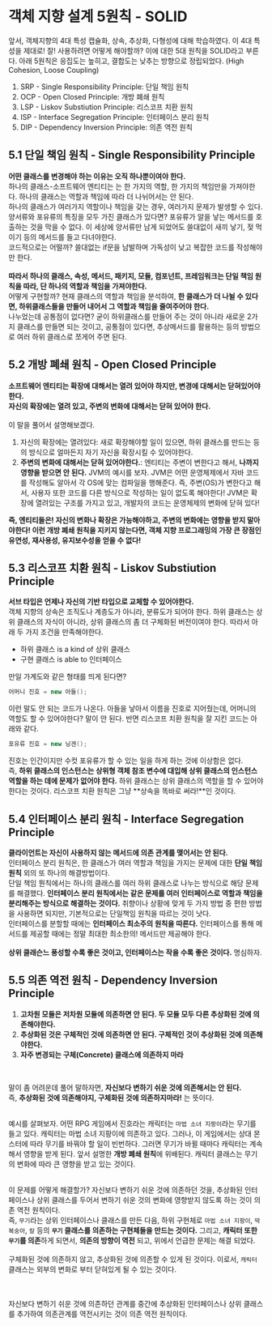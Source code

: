 # 객체 지향 설계 5원칙 - SOLID
앞서, 객체지향의 4대 특성 캡슐화, 상속, 추상화, 다형성에 대해 학습하였다. 이 4대 특성을 제대로! 잘! 사용하려면 어떻게 해야할까? 이에 대한 5대 원칙을 SOLID라고 부른다. 아래 5원칙은 응집도는 높히고, 결합도는 낮추는 방향으로 정립되었다. (High Cohesion, Loose Coupling)
1. SRP - Single Responsibility Principle: 단일 책임 원칙
2. OCP - Open Closed Principle: 개방 폐쇄 원칙
3. LSP - Liskov Substiution Principle: 리스코프 치환 원칙
4. ISP - Interface Segregation Principle: 인터페이스 분리 원칙
5. DIP - Dependency Inversion Principle: 의존 역전 원칙

## 5.1 단일 책임 원칙 - Single Responsibility Principle
**어떤 클래스를 변경해야 하는 이유는 오직 하나뿐이여야 한다.** <br> 하나의 클래스-소프트웨어 엔티티는 는 한 가지의 역할, 한 가지의 책임만을 가져야한다. 하나의 클래스는 역할과 책임에 따라 더 나뉘어서는 안 된다. <br> 하나의 클래스가 여러가지 역할이나 책임을 갖는 경우, 여러가지 문제가 발생할 수 있다. 양서류와 포유류의 특징을 모두 가진 클래스가 있다면? 포유류가 알을 낳는 메서드를 호출하는 것을 막을 수 없다. 이 세상에 양서류만 남게 되었어도 쓸대없이 새끼 낳기, 젖 먹이기 등의 메서드를 들고 다녀야한다. <br> 코드적으로는 어떨까? 쓸대없는 if문을 남발하며 가독성이 낮고 복잡한 코드를 작성해야만 한다. <br> <br> **따라서 하나의 클래스, 속성, 메서드, 패키지, 모듈, 컴포넌트, 프레임워크는 단일 책임 원칙을 따라, 단 하나의 역할과 책임을 가져야한다.** <br> 어떻게 구현할까? 현재 클래스의 역할과 책임을 분석하여, **한 클래스가 더 나뉠 수 있다면, 하위클래스들을 만들어 내어서 그 역할과 책임을 줄여주어야 한다.** <br> 나누었는데 공통점이 없다면? 굳이 하위클래스를 만들어 주는 것이 아니라 새로운 2가지 클래스를 만들면 되는 것이고, 공통점이 있다면, 추상메서드를 활용하는 등의 방법으로 여러 하위 클래스로 쪼게어 주면 된다.
## 5.2 개방 폐쇄 원칙 - Open Closed Principle
**소프트웨어 엔티티는 확장에 대해서는 열려 있어야 하지만, 변경에 대해서는 닫혀있어야 한다.** <br> **자신의 확장에는 열려 있고, 주변의 변화에 대해서는 닫혀 있어야 한다.** <br> <br> 
이 말을 풀어서 설명해보겠다. 
1. 자신의 확장에는 열려있다: 새로 확장해야할 일이 있으면, 하위 클래스를 만드는 등의 방식으로 얼마든지 자기 자신을 확장시킬 수 있어야한다.
2. **주변의 변화에 대해서는 닫혀 있어야한다.**: 엔티티는 주변이 변한다고 해서, **나까지 영향을 받으면 안 된다.** JVM의 예시를 보자. JVM은 어떤 운영체제에서 자바 코드를 작성해도 알아서 각 OS에 맞는 컴파일을 행해준다. 즉, 주변(OS)가 변한다고 해서, 사용자 또한 코드를 다른 방식으로 작성하는 일이 없도록 해야한다! JVM은 확장에 열려있는 구조를 가지고 있고, 개발자의 코드는 운영체제의 변화에 닫혀 있다! <br>
  
**즉, 엔티티들은! 자신의 변화나 확장은 가능해야하고, 주변의 변화에는 영향을 받지 말아야한다! 이런 개방 폐쇄 원칙을 지키지 않는다면, 객체 지향 프로그래밍의 가장 큰 장점인 유연성, 재사용성, 유지보수성을 얻을 수 없다!**
## 5.3 리스코프 치환 원칙 - Liskov Substiution Principle
**서브 타입은 언제나 자신의 기반 타입으로 교체할 수 있어야한다.** <br>  객체 지향의 상속은 조직도나 계층도가 아니라, 분류도가 되어야 한다. 하위 클래스는 상위 클래스의 자식이 아니라, 상위 클래스의 좀 더 구체화된 버전이여야 한다. 따라서 아래 두 가지 조건을 만족해야한다.
- 하위 클래스 is a kind of 상위 클래스
- 구현 클래스 is able to 인터페이스

만일 가계도와 같은 형태를 띄게 된다면?
```java
어머니 진호 = new 아들();
```
이런 말도 안 되는 코드가 나온다. 아들을 낳아서 이름을 진호로 지어줬는데, 어머니의 역할도 할 수 있어야한다? 말이 안 된다. 반면 리스코프 치환 원칙을 잘 지킨 코드는 아래와 같다.

```java
포유류 진호 = new 닝겐();
```
진호는 인간이지만 수컷 포유류가 할 수 있는 일을 하게 하는 것에 이상함은 없다. <br> 
즉, **하위 클래스의 인스턴스는 상위형 객체 참조 변수에 대입해 상위 클래스의 인스턴스 역할을 하는 데에 문제가 없어야 한다.** 하위 클래스는 상위 클래스의 역할을 할 수 있어야 한다는 것이다. 리스코프 치환 원칙은 그냥 **상속을 똑바로 써라!**인 것이다.

## 5.4 인터페이스 분리 원칙 - Interface Segregation Principle
**클라이언트는 자신이 사용하지 않는 메서드에 의존 관계를 맺어서는 안 된다.** <br> 인터페이스 분리 원칙은, 한 클래스가 여러 역할과 책임을 가지는 문제에 대한 **단일 책임 원칙** 외의 또 하나의 해결방법이다. <br> 단일 책임 뭔칙에서는 하나의 클래스를 여러 하위 클래스로 나누는 방식으로 해당 문제를 해결했다. **인터페이스 분리 원칙에서는 같은 문제를 여러 인터페이스로 역할과 책임을 분리해주는 방식으로 해결하는 것이다.** 취향이나 상황에 맞게 두 가지 방법 중 편한 방법을 사용하면 되지만, 기본적으로는 단일책임 원칙을 따르는 것이 낫다. <br> 인터페이스를 분할할 때에는 **인터페이스 최소주의 원칙을 따른다.** 인터페이스를 통해 메서드를 제공할 때에는 정말 최대한 최소한의! 메서드만 제공해야 한다. <br> <br> **상위 클래슨느 풍성할 수록 좋은 것이고, 인터페이스는 작을 수록 좋은 것이다.** 명심하자. 

## 5.5 의존 역전 원칙 - Dependency Inversion Principle
1. **고차원 모듈은 저차원 모듈에 의존하면 안 된다. 두 모듈 모두 다른 추상화된 것에 의존해야한다.**
2. **추상화된 것은 구체적인 것에 의존하면 안 된다. 구체적인 것이 추상화된 것에 의존해야한다.**
3. **자주 변경되는 구체(Concrete) 클래스에 의존하지 마라**

<br>

말이 좀 어려운데 풀어 말하자면, **자신보다 변하기 쉬운 것에 의존해서는 안 된다.** <br> 즉, **추상화된 것에 의존해야지, 구체화된 것에 의존하지마라!** 는 뜻이다. <br> <br>

예시를 살펴보자. 어떤 RPG 게임에서 진호라는 캐릭터는 `마법 소녀 지팡이`라는 무기를 들고 있다. 캐릭터는 마법 소녀 지팡이에 의존하고 있다. 그러나, 이 게임에서는 상대 몬스터에 따라 무기를 바꿔야 할 일이 빈번하다. 그러면 무기가 바뀔 때마다 캐릭터는 계속해서 영향을 받게 된다. 앞서 설명한 **개방 폐쇄 원칙**에 위배된다. 캐릭터 클래스는 무기의 변화에 따라 큰 영향을 받고 있는 것이다. <br> <br>  


이 문제를 어떻게 해결할가? 자신보다 변하기 쉬운 것에 의존하던 것을, 추상화된 인터페이스나 상위 클래스를 두어서 변하기 쉬운 것의 변화에 영향받지 않도록 하는 것이 의존 역전 원칙이다. <br> 즉, `무기`라는 상위 인터페이스나 클래스를 만든 다음, 하위 구현체로 `마법 소녀 지팡이`, `딱복숭아`, `칼` 등의 **`무기` 클래스를 의존하는 구현체들을 만드는 것이다.** 그리고, **캐릭터 또한 `무기`를 의존**하게 되면서, **의존의 방향이 역전** 되고, 위에서 언급한 문제는 해결 되었다.  
<br> 구체화된 것에 의존하지 않고, 추상화된 것에 의존할 수 있게 된 것이다. 이로서, `캐릭터` 클래스는 외부의 변화로 부터 닫혀있게 될 수 있는 것이다.

<br> <br> 자신보다 변하기 쉬운 것에 의존하던 관계를 중간에 추상화된 인터페이스나 상위 클래스를 추가하여 의존관계를 역전시키는 것이 의존 역전 원칙이다. 
